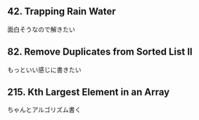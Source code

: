 ## 42. Trapping Rain Water
面白そうなので解きたい

## 82. Remove Duplicates from Sorted List II
もっといい感じに書きたい

## 215. Kth Largest Element in an Array
ちゃんとアルゴリズム書く
